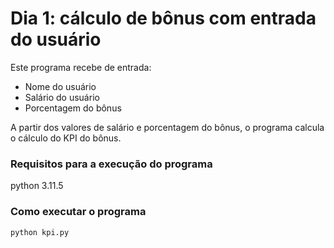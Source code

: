 # Dia 1: cálculo de bônus com entrada do usuário

Este programa recebe de entrada:

- Nome do usuário
- Salário do usuário
- Porcentagem do bônus

A partir dos valores de salário e porcentagem do bônus, o programa calcula o cálculo do KPI do bônus.

### Requisitos para a execução do programa

python 3.11.5

### Como executar o programa

```
python kpi.py
```

